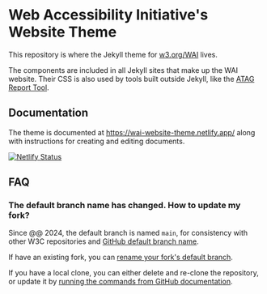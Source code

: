 # Web Accessibility Initiative's Website Theme

This repository is where the Jekyll theme for [w3.org/WAI](https://www.w3.org/WAI/) lives.

The components are included in all Jekyll sites that make up the WAI website. Their CSS is also used by tools built outside Jekyll, like the [ATAG Report Tool](https://www.w3.org/WAI/atag/report-tool/).

## Documentation

The theme is documented at https://wai-website-theme.netlify.app/ along with instructions for creating and editing documents.

[![Netlify Status](https://api.netlify.com/api/v1/badges/bccece24-1280-4687-8121-4536666ea4c9/deploy-status)](https://app.netlify.com/sites/wai-website-theme/deploys)

## FAQ

### The default branch name has changed. How to update my fork?

Since @@ 2024, the default branch is named `main`, for consistency with other W3C repositories and [GitHub default branch name](https://docs.github.com/en/pull-requests/collaborating-with-pull-requests/proposing-changes-to-your-work-with-pull-requests/about-branches#about-the-default-branch).

If have an existing fork, you can [rename your fork's default branch](https://docs.github.com/en/repositories/configuring-branches-and-merges-in-your-repository/managing-branches-in-your-repository/renaming-a-branch#renaming-a-branch).

If you have a local clone, you can either delete and re-clone the repository, or update it by [running the commands from GitHub documentation](https://docs.github.com/en/repositories/configuring-branches-and-merges-in-your-repository/managing-branches-in-your-repository/renaming-a-branch#updating-a-local-clone-after-a-branch-name-changes).